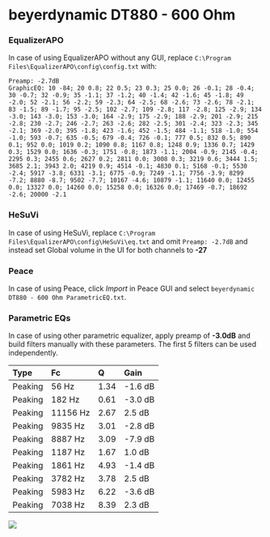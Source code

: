 # beyerdynamic DT880 - 600 Ohm

### EqualizerAPO
In case of using EqualizerAPO without any GUI, replace `C:\Program Files\EqualizerAPO\config\config.txt`
with:
```
Preamp: -2.7dB
GraphicEQ: 10 -84; 20 0.8; 22 0.5; 23 0.3; 25 0.0; 26 -0.1; 28 -0.4; 30 -0.7; 32 -0.9; 35 -1.1; 37 -1.2; 40 -1.4; 42 -1.6; 45 -1.8; 49 -2.0; 52 -2.1; 56 -2.2; 59 -2.3; 64 -2.5; 68 -2.6; 73 -2.6; 78 -2.1; 83 -1.5; 89 -1.7; 95 -2.5; 102 -2.7; 109 -2.8; 117 -2.8; 125 -2.9; 134 -3.0; 143 -3.0; 153 -3.0; 164 -2.9; 175 -2.9; 188 -2.9; 201 -2.9; 215 -2.8; 230 -2.7; 246 -2.7; 263 -2.6; 282 -2.5; 301 -2.4; 323 -2.3; 345 -2.1; 369 -2.0; 395 -1.8; 423 -1.6; 452 -1.5; 484 -1.1; 518 -1.0; 554 -1.0; 593 -0.7; 635 -0.5; 679 -0.4; 726 -0.1; 777 0.5; 832 0.5; 890 0.1; 952 0.0; 1019 0.2; 1090 0.8; 1167 0.8; 1248 0.9; 1336 0.7; 1429 0.3; 1529 0.0; 1636 -0.3; 1751 -0.8; 1873 -1.1; 2004 -0.9; 2145 -0.4; 2295 0.3; 2455 0.6; 2627 0.2; 2811 0.0; 3008 0.3; 3219 0.6; 3444 1.5; 3685 2.1; 3943 2.0; 4219 0.9; 4514 -0.1; 4830 0.1; 5168 -0.1; 5530 -2.4; 5917 -3.8; 6331 -3.1; 6775 -0.9; 7249 -1.1; 7756 -3.9; 8299 -7.2; 8880 -8.7; 9502 -7.7; 10167 -4.6; 10879 -1.1; 11640 0.0; 12455 0.0; 13327 0.0; 14260 0.0; 15258 0.0; 16326 0.0; 17469 -0.7; 18692 -2.6; 20000 -2.1
```

### HeSuVi
In case of using HeSuVi, replace `C:\Program Files\EqualizerAPO\config\HeSuVi\eq.txt` and omit `Preamp:
-2.7dB` and instead set Global volume in the UI for both channels to **-27**

### Peace
In case of using Peace, click *Import* in Peace GUI and select `beyerdynamic DT880 - 600 Ohm ParametricEQ.txt`.

### Parametric EQs
In case of using other parametric equalizer, apply preamp of **-3.0dB** and build filters manually with
these parameters. The first 5 filters can be used independently.

| Type    | Fc       |    Q | Gain    |
|:--------|:---------|:-----|:--------|
| Peaking | 56 Hz    | 1.34 | -1.6 dB |
| Peaking | 182 Hz   | 0.61 | -3.0 dB |
| Peaking | 11156 Hz | 2.67 | 2.5 dB  |
| Peaking | 9835 Hz  | 3.01 | -2.8 dB |
| Peaking | 8887 Hz  | 3.09 | -7.9 dB |
| Peaking | 1187 Hz  | 1.67 | 1.0 dB  |
| Peaking | 1861 Hz  | 4.93 | -1.4 dB |
| Peaking | 3782 Hz  | 3.78 | 2.5 dB  |
| Peaking | 5983 Hz  | 6.22 | -3.6 dB |
| Peaking | 7038 Hz  | 8.39 | 2.3 dB  |

![](https://raw.githubusercontent.com/jaakkopasanen/AutoEq/master/results/headphonecom/sbaf-serious/beyerdynamic%20DT880%20-%20600%20Ohm/beyerdynamic%20DT880%20-%20600%20Ohm.png)